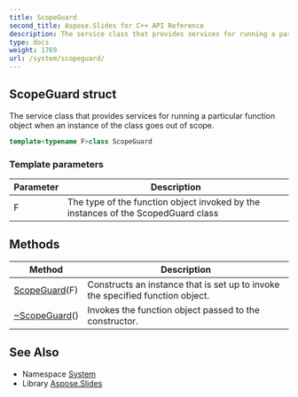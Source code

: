 ```yaml
---
title: ScopeGuard
second_title: Aspose.Slides for C++ API Reference
description: The service class that provides services for running a particular function object when an instance of the class goes out of scope.
type: docs
weight: 1769
url: /system/scopeguard/
---
```

## ScopeGuard struct


The service class that provides services for running a particular function object when an instance of the class goes out of scope.

```cpp
template<typename F>class ScopeGuard
```


### Template parameters

| Parameter | Description |
| --- | --- |
| F | The type of the function object invoked by the instances of the ScopedGuard class |
## Methods

| Method | Description |
| --- | --- |
|  [ScopeGuard](./scopeguard/)(F) | Constructs an instance that is set up to invoke the specified function object. |
|  [~ScopeGuard](./~scopeguard/)() | Invokes the function object passed to the constructor. |

## See Also

* Namespace [System](../)
* Library [Aspose.Slides](../../)